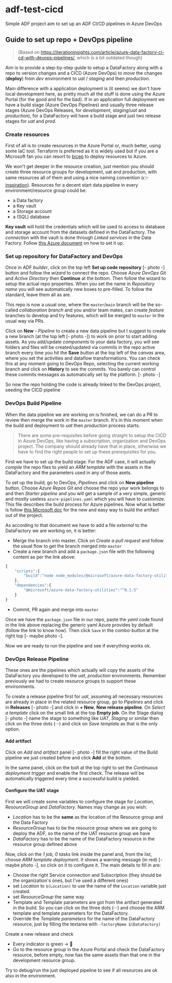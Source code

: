 # adf-test-cicd

Simple ADF project aim to set up an ADF CI/CD pipelines in Azure DevOps

## Guide to set up repo + DevOps pipeline

> (Based on https://iterationinsights.com/article/azure-data-factory-ci-cd-with-devops-pipelines/, which is a bit outdated though)

Aim is to provide a step-by-step guide to setup a DataFactory along with a repo to version changes and a CICD (Azure DevOps) to _move_ the changes (**deploy**) from _dev_ environment to _uat_ / _staging_ and then _production_.

Main difference with a application deployment is (it seems) we don't have local development here, as pretty much all the stuff is done using the Azure Portal (for the good and for the bad). If in an application full deployment we have a build stage (Azure DevOps Pipelines) and usually three release stages (Azure DevOps Releases, for _development_, _staging_/_uat_ and _production_), for a DataFactory will have a build stage and just two release stages for _uat_ and _prod_.

### Create resources

First of all is to create resources in the Azure Portal or, much better, using some IaC tool. Terraform is preferred as it is widely used but if you are a Microsoft fan you can resort to [bicep](https://docs.microsoft.com/en-us/azure/azure-resource-manager/bicep/overview?tabs=bicep) to deploy resources to Azure.

We won't get deeper in the resource creation, just mention you should create three resource groups for development, uat and production, with same resources all of them and using a nice naming convention (👉 [inspiration](https://docs.microsoft.com/en-us/azure/cloud-adoption-framework/ready/azure-best-practices/resource-naming)). Resources for a decent start data pipeline in every environment/resource group could be:
- a Data factory
- a Key vault
- a Storage account
- a (SQL) database

**Key vault** will hold the credentials which will be used to access to database and storage account from the datasets defined in the DataFactory. The _connection_ with the vault is done through _Linked services_ in the Data Factory. Follow [this Azure document](https://docs.microsoft.com/bs-latn-ba/azure/data-factory/store-credentials-in-key-vault) on how to set it up. 

### Set up repository for DataFactory and DevOps

Once in ADF _builder_, click on the top left **Set up code repository** [- photo -] button and follow the _wizard_ to connect the repo. Choose _Azure DevOps Git_ and _Active Directory_ then **Continue** at the bottom. Then follow the wizard to setup the actual repo properties. When you set the name in _Repository name_ you will see automatically new boxes to pre-filled. To follow the standard, leave them all as are.

This repo is now a usual one, where the `master`/`main` branch will be the so-called _collaboration branch_ and you and/or team mates, can create _feature_ branches to develop and try features, which will be merged to `master` in the usual way via PRs. 

Click on **New** - _Pipeline_ to create a new data pipeline but I suggest to create a new branch (at the top left [- photo -]) to work on prior to start adding assets. As you add/update _components_ to your data factory, you will see folders and files will be created/updated via commits in the repo active branch every time you hit the **Save** button at the top left of the _canvas_ area, where you set the activities and dataflow transformations. You can check this at any moment going to DevOps Repo, selecting the current working branch and click on **History** to see the commits. You barely can control these commits messages as automatically set by the platform. [- photo -]

So now the repo holding the code is already linked to the DevOps project, seeding the CICD pipeline

<!--
### DevOps Repository 

This stage will be the first one in the CICD process. For the ADF case, it will _compile_ the repo files to yield an ARM template with the assets in the DataFactory and the parameters used in any of those asets. But to set up the build we need to set up things which are common to all Azure DevOps pipelines.

You will need the company to set up a _Project_ in order to contain the repo for the DataFactory. Creating the _Project_ and related stuff (_organizations_, _subscriptions_, ...) are out of the scope of this paper, so I'll assume there is a project created. In the project view there are a left menu column with multiple entries. **Repos** and **Pipelines** are the interesting.

First we have to connect our repo with the CICD. Click in the `+` sign to add a new repo to the project. Select the repo type and set the name of the repo for Azure DevOps. A view with three options to set up the repo is shown (_Clone to your computer_ -to work on it-, _Push an existing work_ or _Import a repo_). As we already have the repo, any of the two last options are valid. I chose the latter, but then will mean you will have to work on the new repo leaving behind the previous one. Adding a new _remote_ or replacing the _remote_ for the working repo can be the best option. 
-->

### DevOps Build Pipeline

When the data pipeline we are working on is finished, we can do a PR to review then merge the work in the `master` branch. It's in this moment when the build and deployment to _uat_ then _production_ process starts.

> There are some pre-requisites before going straight to setup the CICD in Azure DevOps, like having a subscription, organization and DevOps project. The company should already have that in place, otherwise we have to find the right people to set up these prerequisites for you.

First we have to set up the build stage. For the ADF case, it will actually _compile_ the repo files to yield an _ARM template_ with the assets in the DataFactory and the parameters used in any of those asets. 

To set up the build, go to DevOps, _Pipelines_ and click on **New pipeline** button. Choose _Azure Repos Git_ and choose the repo your work belongs to and then _Starter pipeline_ and you will get a sample of a very simple, generic and mostly useless `azure-pipelines.yaml` which you will have to customize. This file describes the build process for Azure pipelines. Now what is better is follow [this Microsoft doc](https://docs.microsoft.com/en-us/azure/data-factory/continuous-integration-delivery-improvements#the-new-cicd-flow) for the new and easy way to build the artifact out of the project. 

 As according to that document we have to add a file _external_ to the DataFactory we are working on, it is better:

- Merge the branch into master. Click on _Create a pull request_ and follow the usual flow to get the branch merged into `master`
- Create a new branch and add a `package.json` file with the following content as per the link above:
```js
{
    "scripts":{
        "build":"node node_modules/@microsoft/azure-data-factory-utilities/lib/index"
    },
    "dependencies":{
        "@microsoft/azure-data-factory-utilities":"^0.1.5"
    }
} 
```
- Commit, PR again and merge into `master`

Once we have the `package.json` file in our repo, paste the _yaml_ code found in the link above replacing the generic yaml Azure provides by default (follow the link to know how). Then click `Save` in the combo-button at the right top [- maybe photo -]. 

Now we are ready to run the pipeline and see if everything works ok.

### DevOps Release Pipeline

These ones are the pipelines which actually will copy the assets of the DataFactory you developed to the _uat_, _production_ environments. Remember previously we had to create resource groups to support these environments.

To create a release pipeline first for _uat_, assuming all necessary resources are already in place in the related resource group, go to _Pipelines_ and click in **Releases** [- photo -] and click in **+ New**, **New release pipeline**. On _Select a template_ click on the small link at the top **Empty job**. On the Stage dialog [- photo -] name the stage to something like _UAT_, _Staging_ or similar then click on the three dots (···) and click on _Save template_ as that is the only option. 

#### Add artifact

Click on _Add and artifact_ panel [- photo -] fill the right value of the Build pipeline we just created before and click **Add** at the bottom. 

In the same panel, click on the bolt at the top right to set the _Continuous deployment trigger_ and enable the first check. The release will be automatically triggered every time a successful build is yielded.

#### Configure the UAT stage

First we will create some variables to configure the stage for _Location_, _ResourceGroup_ and _DataFactory_. Names may change as you wish: 
- _Location_ has to be the **same** as the location of the Resource group and the Data Factory
- _ResourceGroup_ has to be the resource group where we are going to deploy the ADF, so the name of the UAT resource group we have
- _DataFactory_ has to be the name of the DataFactory resource in the resource group defined above

Now, click on the _1 job, 0 tasks_ link inside the panel and, from the list, choose _ARM template deployment_. It shows a warning message (in red) [- maybe photo -], so click on it to configure it. The main details to fill in are:

- Choose the right Service connection and Subscription (they should be the organization's ones, but I've used a different ones)
- set _Location_ to `$(Location)` to use the name of the `Location` variable just created.
- set _ResourceGroup_ the same way
- Template and Template parameters are got from the artifact generated in the build. So you can click on the three dots (···) and choose the ARM template and template parameters for the DataFactory.
- Override the _Template parameters_ for the name of the DataFactory resource, just by filling the textarea with `-factoryName $(DataFactory)`

Create a new release and check
- Every indicator is green -> 🎉
- Go to the resource group in the Azure Portal and check the DataFactory resource, before empty, now has the same assets than that one in the development resource group.

Try to debug/run the just deployed pipeline to see if all resources are ok also in the environment.

